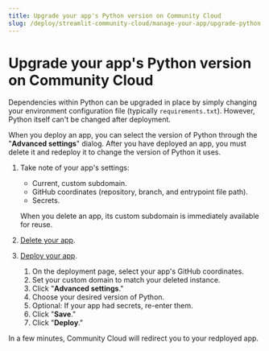 ```yaml
---
title: Upgrade your app's Python version on Community Cloud
slug: /deploy/streamlit-community-cloud/manage-your-app/upgrade-python
---
```


# Upgrade your app's Python version on Community Cloud

Dependencies within Python can be upgraded in place by simply changing your environment configuration file (typically `requirements.txt`). However, Python itself can't be changed after deployment.

When you deploy an app, you can select the version of Python through the "**Advanced settings**" dialog. After you have deployed an app, you must delete it and redeploy it to change the version of Python it uses.

1. Take note of your app's settings:

   - Current, custom subdomain.
   - GitHub coordinates (repository, branch, and entrypoint file path).
   - Secrets.

   When you delete an app, its custom subdomain is immediately available for reuse.

1. [Delete your app](/deploy/streamlit-community-cloud/manage-your-app/delete-your-app).
1. [Deploy your app](/deploy/streamlit-community-cloud/deploy-your-app).
   1. On the deployment page, select your app's GitHub coordinates.
   1. Set your custom domain to match your deleted instance.
   1. Click "**Advanced settings**."
   1. Choose your desired version of Python.
   1. Optional: If your app had secrets, re-enter them.
   1. Click "**Save**."
   1. Click "**Deploy**."

In a few minutes, Community Cloud will redirect you to your redployed app.
